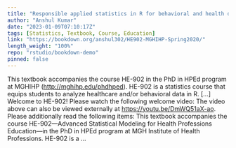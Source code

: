 ```yaml
---
title: "Responsible applied statistics in R for behavioral and health data (working title)"
author: "Anshul Kumar"
date: "2023-01-09T07:10:17Z"
tags: [Statistics, Textbook, Course, Education]
link: "https://bookdown.org/anshul302/HE902-MGHIHP-Spring2020/"
length_weight: "100%"
repo: "rstudio/bookdown-demo"
pinned: false
---
```


This textbook accompanies the course HE-902 in the PhD in HPEd program at MGHIHP (http://mghihp.edu/phdhped). HE-902 is a statistics course that equips students to analyze healthcare and/or behavioral data in R. [...] Welcome to HE-902! Please watch the following welcome video: The video above can also be viewed externally at https://youtu.be/DmWQ51aX-ao. Please additionally read the following items: This textbook accompanies the course HE-902—Advanced Statistical Modeling for Health Professions Education—in the PhD in HPEd program at MGH Institute of Health Professions. HE-902 is a ...

